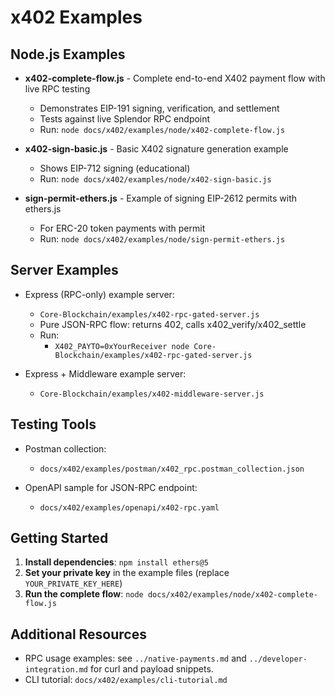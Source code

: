 # x402 Examples

## Node.js Examples

- **x402-complete-flow.js** - Complete end-to-end X402 payment flow with live RPC testing
  - Demonstrates EIP-191 signing, verification, and settlement
  - Tests against live Splendor RPC endpoint
  - Run: `node docs/x402/examples/node/x402-complete-flow.js`

- **x402-sign-basic.js** - Basic X402 signature generation example
  - Shows EIP-712 signing (educational)
  - Run: `node docs/x402/examples/node/x402-sign-basic.js`

- **sign-permit-ethers.js** - Example of signing EIP-2612 permits with ethers.js
  - For ERC-20 token payments with permit
  - Run: `node docs/x402/examples/node/sign-permit-ethers.js`

## Server Examples

- Express (RPC-only) example server:
  - `Core-Blockchain/examples/x402-rpc-gated-server.js`
  - Pure JSON-RPC flow: returns 402, calls x402_verify/x402_settle
  - Run:
    - `X402_PAYTO=0xYourReceiver node Core-Blockchain/examples/x402-rpc-gated-server.js`

- Express + Middleware example server:
  - `Core-Blockchain/examples/x402-middleware-server.js`

## Testing Tools

- Postman collection:
  - `docs/x402/examples/postman/x402_rpc.postman_collection.json`

- OpenAPI sample for JSON-RPC endpoint:
  - `docs/x402/examples/openapi/x402-rpc.yaml`

## Getting Started

1. **Install dependencies**: `npm install ethers@5`
2. **Set your private key** in the example files (replace `YOUR_PRIVATE_KEY_HERE`)
3. **Run the complete flow**: `node docs/x402/examples/node/x402-complete-flow.js`

## Additional Resources

- RPC usage examples: see `../native-payments.md` and `../developer-integration.md` for curl and payload snippets.
- CLI tutorial: `docs/x402/examples/cli-tutorial.md`
